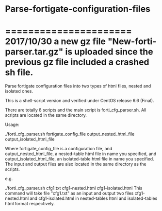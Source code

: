 # Parse-fortigate-configuration-files
======================
2017/10/30
a new gz file "New-forti-parser.tar.gz" is uploaded since the previous gz file included a crashed sh file.
======================
Parse fortigate configuration files into two types of html files, nested and isolated ones.

This is a shell-script version and verified under CentOS release 6.6 (Final).

There are totally 8 scripts and the main script is forti_cfg_parser.sh.
All scripts are located in the same directory.

Usage:

./forti_cfg_parser.sh  fortigate_config_file output_nested_html_file output_isolated_html_file

Where fortigate_config_file is a configuration file, and
      output_nested_html_file, a nested-table html file in name you specified, and
      output_isolated_html_file, an isolated-table html file in name you specified.
The input and output files are also located in the same directory as the scripts.

e.g.

./forti_cfg_parser.sh cfg1.txt cfg1-nested.html cfg1-isolated.html
This command will take file "cfg1.txt"  as an input and output two files cfg1-nested.html and cfg1-isolated.html in nested-tables html and isolated-tables html format respectively.

